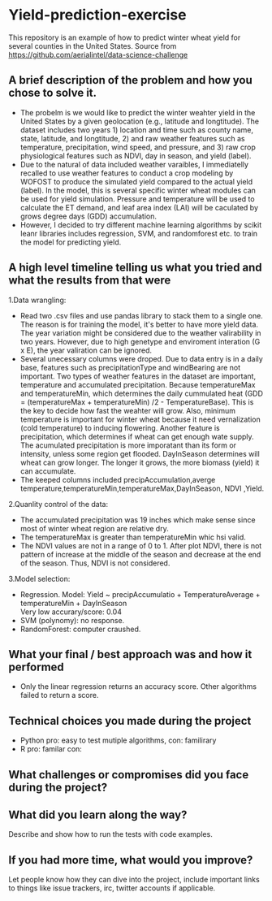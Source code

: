 # Yield-prediction-exercise
This repository is an example of how to predict winter wheat yield for several counties in the United States.
Source from https://github.com/aerialintel/data-science-challenge

## A brief description of the problem and how you chose to solve it.

- The probelm is we would like to predict the winter weahter yield in the United States by a given geolocation (e.g., latitude and longtitude). The dataset includes two years 1) location and time such as county name, state, latitude, and longtitude, 2) and raw weather features such as temperature, precipitation, wind speed, and pressure, and 3) raw crop physiological features such as NDVI, day in season, and yield (label).  
- Due to the natural of data included weather varaibles, I immediatelly recalled to use weather features to conduct a crop modeling by WOFOST to produce the simulated yield compared to the actual yield (label). In the model, this is several specific winter wheat modules can be used for yield simulation. Pressure and temperature will be used to calculate the ET demand, and leaf area index (LAI) will be caculated by grows degree days (GDD) accumulation.
- However, I decided to try different machine learning algorithms by scikit leanr libraries includes regression, SVM, and randomforest etc. to train the model for predicting yield. 

## A high level timeline telling us what you tried and what the results from that were

1.Data wrangling:
- Read two .csv files and use pandas library to stack them to a single one. The reason is for training the model, it's better to have more yield data. The year variation might be considered due to the weather valirability in two years. However, due to high genetype and enviroment interation (G x E), the year valiration can be ignored.
- Several unecessary columns were droped. Due to data entry is in a daily base, features such as precipitationType and windBearing are not important. Two types of weather features in the dataset are important, temperature and accumulated precipitation. Because temperatureMax and temperatureMin, which determines the daily cummulated heat (GDD = (temperatureMax + temperatureMin) /2 - TemperatureBase). This is the key to decide how fast the weahter will grow. Also, minimum temperature is important for winter wheat because it need vernalization (cold temperature) to inducing flowering. Another feature is precipitation, which determines if wheat can get enough wate supply. The acumulated precipitation is more imporatant than its form or intensity, unless some region get flooded. DayInSeason determines will wheat can grow longer. The longer it grows, the more biomass (yield) it can accumulate.
- The keeped columns included precipAccumulation,averge temperature,temperatureMin,temperatureMax,DayInSeason, NDVI ,Yield.

2.Quanlity control of the data:
- The accumulated precipitation was 19 inches which make sense since most of winter wheat region are relative dry. 
- The temperatureMax is greater than temperatureMin whic hsi valid. 
- The NDVI values are not in a range of 0 to 1. After plot NDVI, there is not pattern of increase at the middle of the season and decrease at the end of the season. Thus, NDVI is not considered. 

3.Model selection:
- Regression. Model: Yield ~ precipAccumulatio  + TemperatureAverage + temperatureMin + DayInSeason    
  Very low accurary/score: 0.04 
- SVM (polynomy): no response.
- RandomForest: computer craushed.

## What your final / best approach was and how it performed
-  Only the linear regression returns an accuracy score. Other algorithms failed to return a score.

## Technical choices you made during the project

-  Python
   pro: easy to test mutiple algorithms, 
   con: familirary
-  R
   pro: familar
   con: 


## What challenges or compromises did you face during the project?



## What did you learn along the way?

Describe and show how to run the tests with code examples.

## If you had more time, what would you improve?

Let people know how they can dive into the project, include important links to things like issue trackers, irc, twitter accounts if applicable.

